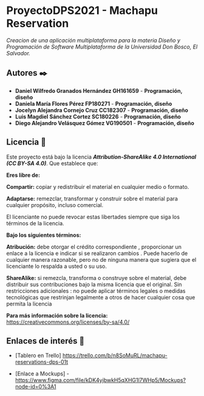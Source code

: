 # ProyectoDPS2021 - Machapu Reservation

_Creacion de una aplicación multiplataforma para la materia Diseño y Programación de Software Multiplataforma de la Universidad Don Bosco, El Salvador._


## Autores ✒️

* **Daniel Wilfredo Granados Hernández   GH161659** - **Programación, diseño**
* **Daniela María Flores Pérez           FP180271** - **Programación, diseño**
* **Jocelyn Alejandra Cornejo Cruz       CC182307** - **Programación, diseño**
* **Luis Magdiel Sánchez Cortez          SC180226** - **Programación, diseño**
* **Diego Alejandro Velásquez Gómez      VG190501** - **Programación, diseño**

## Licencia :page_facing_up: 
Este proyecto está bajo la licencia **_Attribution-ShareAlike 4.0 International (CC BY-SA 4.0)_**.
Que establece que:

**Eres libre de:**

**Compartir:** copiar y redistribuir el material en cualquier medio o formato.

**Adaptarse:** remezclar, transformar y construir sobre el material para cualquier propósito, incluso comercial.

El licenciante no puede revocar estas libertades siempre que siga los términos de la licencia.

**Bajo los siguientes términos:**

**Atribución:** debe otorgar el crédito correspondiente , proporcionar un enlace a la licencia e indicar si se realizaron cambios . Puede hacerlo de cualquier manera razonable, pero no de ninguna manera que sugiera que el licenciante lo respalda a usted o su uso.

**ShareAlike:** si remezcla, transforma o construye sobre el material, debe distribuir sus contribuciones bajo la misma licencia que el original.
Sin restricciones adicionales : no puede aplicar términos legales o medidas tecnológicas que restrinjan legalmente a otros de hacer cualquier cosa que permita la licencia

**Para más información sobre la licencia:** https://creativecommons.org/licenses/by-sa/4.0/

## Enlaces de interés 👀

* [Tablero en Trello] https://trello.com/b/n8SoMuRL/machapu-reservations-dps-01t

* [Enlace a Mockups] - https://www.figma.com/file/kDK4yjbwkH5qXHG1l7WHp5/Mockups?node-id=0%3A1
